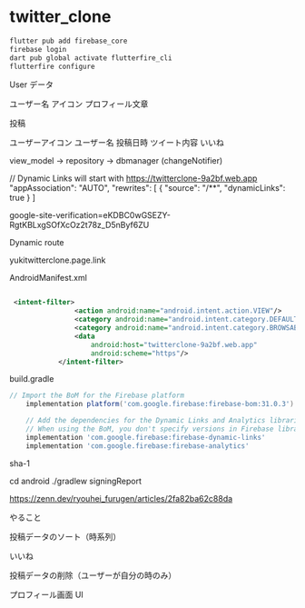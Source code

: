 # twitter_clone

```zsh
flutter pub add firebase_core
firebase login
dart pub global activate flutterfire_cli
flutterfire configure
```

User データ

ユーザー名
アイコン
プロフィール文章

投稿

ユーザーアイコン
ユーザー名
投稿日時
ツイート内容
いいね

view_model -> repository -> dbmanager
(changeNotifier)

// Dynamic Links will start with https://twitterclone-9a2bf.web.app
"appAssociation": "AUTO",
"rewrites": [ { "source": "/**", "dynamicLinks": true } ]

google-site-verification=eKDBC0wGSEZY-RgtKBLxgSOfXcOz2t78z_D5nByf6ZU

Dynamic route

yukitwitterclone.page.link

AndroidManifest.xml

```xml

 <intent-filter>
                <action android:name="android.intent.action.VIEW"/>
                <category android:name="android.intent.category.DEFAULT"/>
                <category android:name="android.intent.category.BROWSABLE"/>
                <data
                    android:host="twitterclone-9a2bf.web.app"
                    android:scheme="https"/>
            </intent-filter>

```

build.gradle

```gradle
// Import the BoM for the Firebase platform
    implementation platform('com.google.firebase:firebase-bom:31.0.3')

    // Add the dependencies for the Dynamic Links and Analytics libraries
    // When using the BoM, you don't specify versions in Firebase library dependencies
    implementation 'com.google.firebase:firebase-dynamic-links'
    implementation 'com.google.firebase:firebase-analytics'

```

sha-1

cd android
./gradlew signingReport

https://zenn.dev/ryouhei_furugen/articles/2fa82ba62c88da

やること

投稿データのソート（時系列）

いいね

投稿データの削除（ユーザーが自分の時のみ）

プロフィール画面 UI
